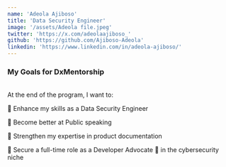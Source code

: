 ```yaml
---
name: 'Adeola Ajiboso'
title: 'Data Security Engineer'
image: '/assets/Adeola file.jpeg'
twitter: 'https://x.com/adeolaajiboso_'
github: 'https://github.com/Ajiboso-Adeola'
linkedin: 'https://www.linkedin.com/in/adeola-ajiboso/'
---
```


<div>
<h3>My Goals for DxMentorship</h3> <br/>
 At the end of the program, I want to: <br/>

📌  Enhance my skills as a Data Security Engineer<br/>

📌 Become better at Public speaking <br/>

📌 Strengthen my expertise in product documentation <br/>

📌 Secure a full-time role as a Developer Advocate 🥑 in the cybersecurity niche

</div>
